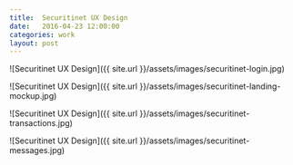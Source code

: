 ```yaml
---
title:  Securitinet UX Design
date:   2016-04-23 12:00:00
categories: work
layout: post
---
```



![Securitinet UX Design]({{ site.url }}/assets/images/securitinet-login.jpg)

![Securitinet UX Design]({{ site.url }}/assets/images/securitinet-landing-mockup.jpg)

![Securitinet UX Design]({{ site.url }}/assets/images/securitinet-transactions.jpg)

![Securitinet UX Design]({{ site.url }}/assets/images/securitinet-messages.jpg)
